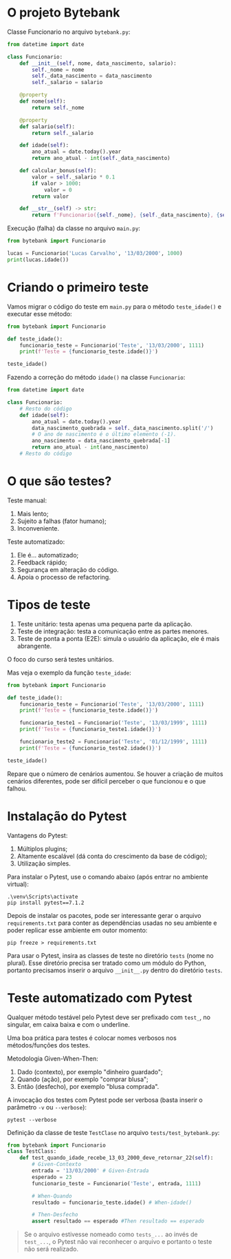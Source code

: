 # O projeto Bytebank
Classe Funcionario no arquivo `bytebank.py`:
```python
from datetime import date

class Funcionario:
    def __init__(self, nome, data_nascimento, salario):
        self._nome = nome
        self._data_nascimento = data_nascimento
        self._salario = salario

    @property
    def nome(self):
        return self._nome

    @property
    def salario(self):
        return self._salario

    def idade(self):
        ano_atual = date.today().year
        return ano_atual - int(self._data_nascimento)

    def calcular_bonus(self):
        valor = self._salario * 0.1
        if valor > 1000:
            valor = 0
        return valor

    def __str__(self) -> str:
        return f'Funcionario({self._nome}, {self._data_nascimento}, {self._salario})'
```

Execução (falha) da classe no arquivo `main.py`:
```python
from bytebank import Funcionario

lucas = Funcionario('Lucas Carvalho', '13/03/2000', 1000)
print(lucas.idade())
```

# Criando o primeiro teste
Vamos migrar o código do teste em `main.py` para o método `teste_idade()` e executar esse método:
```python
from bytebank import Funcionario

def teste_idade():
    funcionario_teste = Funcionario('Teste', '13/03/2000', 1111)
    print(f'Teste = {funcionario_teste.idade()}')

teste_idade()
```

Fazendo a correção do método `idade()` na classe `Funcionario`:
```python
from datetime import date

class Funcionario:
    # Resto do código
    def idade(self):
        ano_atual = date.today().year
        data_nascimento_quebrada = self._data_nascimento.split('/')
        # O ano de nascimento é o último elemento (-1).
        ano_nascimento = data_nascimento_quebrada[-1]
        return ano_atual - int(ano_nascimento)
    # Resto do código
```
# O que são testes?
Teste manual:
1. Mais lento;
2. Sujeito a falhas (fator humano);
3. Inconveniente.

Teste automatizado:
1. Ele é... automatizado;
2. Feedback rápido;
3. Segurança em alteração do código.
4. Apoia o processo de refactoring.

# Tipos de teste
1. Teste unitário: testa apenas uma pequena parte da aplicação.
2. Teste de integração: testa a comunicação entre as partes menores.
3. Teste de ponta a ponta (E2E): simula o usuário da aplicação, ele é mais abrangente.

O foco do curso será testes unitários.

Mas veja o exemplo da função `teste_idade`:
```python
from bytebank import Funcionario

def teste_idade():
    funcionario_teste = Funcionario('Teste', '13/03/2000', 1111)
    print(f'Teste = {funcionario_teste.idade()}')

    funcionario_teste1 = Funcionario('Teste', '13/03/1999', 1111)
    print(f'Teste = {funcionario_teste1.idade()}')

    funcionario_teste2 = Funcionario('Teste', '01/12/1999', 1111)
    print(f'Teste = {funcionario_teste2.idade()}')

teste_idade()
```
Repare que o número de cenários aumentou. Se houver a criação de muitos cenários diferentes, pode ser difícil perceber o que funcionou e o que falhou.

# Instalação do Pytest
Vantagens do Pytest:
1. Múltiplos plugins;
2. Altamente escalável (dá conta do crescimento da base de código);
3. Utilização simples.

Para instalar o Pytest, use o comando abaixo (após entrar no ambiente virtual):

```shell
.\venv\Scripts\activate
pip install pytest==7.1.2
```

Depois de instalar os pacotes, pode ser interessante gerar o arquivo `requirements.txt` para conter as dependências usadas no seu ambiente e poder replicar esse ambiente em outor momento:
```shell
pip freeze > requirements.txt
```

Para usar o Pytest, insira as classes de teste no diretório `tests` (nome no plural). Esse diretório precisa ser tratado como um módulo do Python, portanto precisamos inserir o arquivo `__init__.py` dentro do diretório `tests`.

# Teste automatizado com Pytest
Qualquer método testável pelo Pytest deve ser prefixado com `test_`, no singular, em caixa baixa e com o underline.

Uma boa prática para testes é colocar nomes verbosos nos métodos/funções dos testes.

Metodologia Given-When-Then:
1. Dado (contexto), por exemplo "dinheiro guardado";
2. Quando (ação), por exemplo "comprar blusa";
3. Então (desfecho), por exemplo "blusa comprada".

A invocação dos testes com Pytest pode ser verbosa (basta inserir o parâmetro `-v` ou `--verbose`):
```
pytest --verbose
```

Definição da classe de teste `TestClase` no arquivo `tests/test_bytebank.py`:
```python
from bytebank import Funcionario
class TestClass:
    def test_quando_idade_recebe_13_03_2000_deve_retornar_22(self):
        # Given-Contexto
        entrada = '13/03/2000' # Given-Entrada
        esperado = 23
        funcionario_teste = Funcionario('Teste', entrada, 1111)

        # When-Quando
        resultado = funcionario_teste.idade() # When-idade()

        # Then-Desfecho
        assert resultado == esperado #Then resultado == esperado
```
> Se o arquivo estivesse nomeado como `tests_...` ao invés de `test_...`, o Pytest não vai reconhecer o arquivo e portanto o teste não será realizado.
